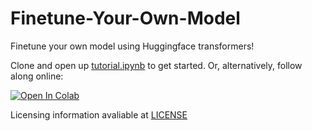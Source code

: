 # Finetune-Your-Own-Model



Finetune your own model using Huggingface transformers!

Clone and open up [tutorial.ipynb](tutorial.ipynb) to get started. Or, alternatively, follow along online: 

<a target="_blank" href="https://colab.research.google.com/github/JBlitzar/finetune-your-own-model/blob/main/tutorial.ipynb">
  <img src="https://colab.research.google.com/assets/colab-badge.svg" alt="Open In Colab"/>
</a>

<!--[![Binder](https://mybinder.org/badge_logo.svg)](https://mybinder.org/v2/gh/JBlitzar/finetune-your-own-model/HEAD?urlpath=%2Fdoc%2Ftree%2Ftutorial.ipynb)-->

Licensing information avaliable at [LICENSE](LICENSE)
